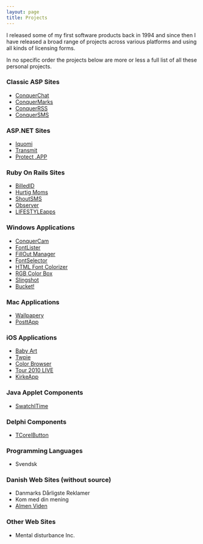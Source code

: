 ```yaml
---
layout: page
title: Projects
---
```


I released some of my first software products back in 1994 and since then I have released a broad range of projects across various platforms and using all kinds of licensing forms.

In no specific order the projects below are more or less a full list of all these personal projects.

### Classic ASP Sites

* [ConquerChat](http://github.com/theill/conquerchat)
* [ConquerMarks](http://github.com/theill/conquermarks)
* [ConquerRSS](http://github.com/theill/conquerrss)
* [ConquerSMS](http://github.com/theill/conquersms)


### ASP.NET Sites

* [Iquomi](https://github.com/theill/iquomi)
* [Transmit](https://github.com/theill/transmit)
* [Protect .APP](https://github.com/theill/protectdotapp)


### Ruby On Rails Sites

* [BilledID](https://github.com/theill/billedid)
* [Hurtig Moms](http://hurtigmoms.heroku.com/)
* [ShoutSMS](http://shoutsms.commanigy.com/)
* [Observer](http://observerq.com/)
* [LIFESTYLEapps](http://lifestyleapps.com/)


### Windows Applications

* [ConquerCam](http://github.com/theill/conquercam)
* [FontLister](http://github.com/theill/fontlister)
* [FillOut Manager](http://github.com/theill/fillout-manager)
* [FontSelector](http://github.com/theill/fontselector)
* [HTML Font Colorizer](http://github.com/theill/html-font-colorizer)
* [RGB Color Box](http://github.com/theill/rgb-color-box)
* [Slingshot](https://github.com/theill/slingshot)
* [Bucket!](https://github.com/theill/bucket)


### Mac Applications

* [Wallpapery](http://www.wallpaperyapp.com/)
* [PosttApp](https://github.com/theill/postapp)


### iOS Applications

* [Baby Art](http://www.babyarty.com/)
* [Twpie](http://twpie.commanigy.com/)
* [Color Browser](http://incognito.commanigy.com/)
* [Tour 2010 LIVE](http://tour2010.commanigy.com/)
* [KirkeApp](http://kirkeapp.dk/)


### Java Applet Components

* [SwatchITime](http://www.theill.com/java/SwatchITime.java.txt)


### Delphi Components

* [TCorelButton](https://github.com/theill/tcorelbutton)


### Programming Languages

* Svendsk


### Danish Web Sites (without source)

* Danmarks Dårligste Reklamer
* Kom med din mening
* [Almen Viden](http://www.theill.com/almenviden.dk/)


### Other Web Sites

* Mental disturbance Inc.


